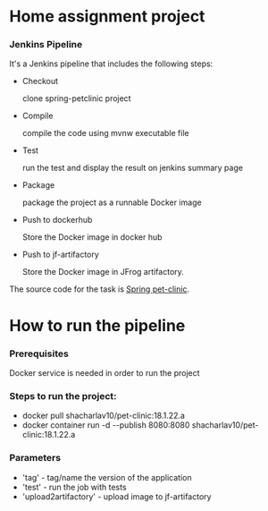 # Home assignment project
### Jenkins Pipeline
It's a Jenkins pipeline that includes the following steps:
* Checkout
   
   clone spring-petclinic project 
* Compile
   
   compile the code using mvnw executable file 
* Test
   
  run the test and display the result on jenkins summary page
* Package
  
  package the project as a runnable Docker image
* Push to dockerhub
   
   Store the Docker image in docker hub
* Push to jf-artifactory
   
   Store the Docker image in JFrog artifactory.

The source code for the task is [Spring pet-clinic](https://github.com/spring-projects/spring-petclinic).

# How to run the pipeline
### Prerequisites
Docker service is needed in order to run the project

### Steps to run the project:
* docker pull shacharlav10/pet-clinic:18.1.22.a
* docker container run -d --publish 8080:8080 shacharlav10/pet-clinic:18.1.22.a

### Parameters
* 'tag' - tag/name the version of the application 
* 'test' - run the job with tests
* 'upload2artifactory' - upload image to jf-artifactory

